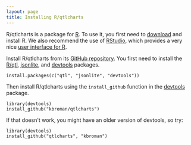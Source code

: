 ```yaml
---
layout: page
title: Installing R/qtlcharts
---
```


R/qtlcharts is a package for [R](http://www.r-project.org). To use it,
you first need to [download](http://cran.r-project.org/) and install
R. We also recommend the use of [RStudio](http://www.rstudio.com/),
which provides a very nice
[user interface for R](http://www.rstudio.com/products/rstudio/download/).

Install R/qtlcharts from its
[GitHub repository](http://github.com/kbroman/qtlcharts). You first need to
install the [R/qtl](http://www.rqtl.org),
[jsonlite](http://cran.r-project.org/web/packages/jsonlite),
and [devtools](https://github.com/hadley/devtools) packages.

    install.packages(c("qtl", "jsonlite", "devtools"))

Then install R/qtlcharts using the `install_github` function in the
[devtools](http://github.com/hadley/devtools) package.

    library(devtools)
    install_github("kbroman/qtlcharts")

If that doesn't work, you might have an older version of devtools, so try:

    library(devtools)
    install_github("qtlcharts", "kbroman")
